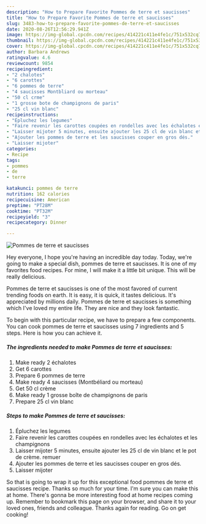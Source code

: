 ```yaml
---
description: "How to Prepare Favorite Pommes de terre et saucisses"
title: "How to Prepare Favorite Pommes de terre et saucisses"
slug: 3483-how-to-prepare-favorite-pommes-de-terre-et-saucisses
date: 2020-08-26T12:56:29.941Z
image: https://img-global.cpcdn.com/recipes/414221c411e4fe1c/751x532cq70/pommes-de-terre-et-saucisses-photo-principale-de-la-recette.jpg
thumbnail: https://img-global.cpcdn.com/recipes/414221c411e4fe1c/751x532cq70/pommes-de-terre-et-saucisses-photo-principale-de-la-recette.jpg
cover: https://img-global.cpcdn.com/recipes/414221c411e4fe1c/751x532cq70/pommes-de-terre-et-saucisses-photo-principale-de-la-recette.jpg
author: Barbara Andrews
ratingvalue: 4.6
reviewcount: 9854
recipeingredient:
- "2 chalotes"
- "6 carottes"
- "6 pommes de terre"
- "4 saucisses Montbliard ou morteau"
- "50 cl crme"
- "1 grosse bote de champignons de paris"
- "25 cl vin blanc"
recipeinstructions:
- "Épluchez les legumes"
- "Faire revenir les carottes coupées en rondelles avec les échalotes et les champignons"
- "Laisser mijoter 5 minutes, ensuite ajouter les 25 cl de vin blanc et le pot de crème. remuer"
- "Ajouter les pommes de terre et les saucisses couper en gros dés."
- "Laisser mijoter"
categories:
- Recipe
tags:
- pommes
- de
- terre

katakunci: pommes de terre 
nutrition: 162 calories
recipecuisine: American
preptime: "PT28M"
cooktime: "PT32M"
recipeyield: "3"
recipecategory: Dinner

---
```



![Pommes de terre et saucisses](https://img-global.cpcdn.com/recipes/414221c411e4fe1c/751x532cq70/pommes-de-terre-et-saucisses-photo-principale-de-la-recette.jpg)

Hey everyone, I hope you're having an incredible day today. Today, we're going to make a special dish, pommes de terre et saucisses. It is one of my favorites food recipes. For mine, I will make it a little bit unique. This will be really delicious.



Pommes de terre et saucisses is one of the most favored of current trending foods on earth. It is easy, it is quick, it tastes delicious. It's appreciated by millions daily. Pommes de terre et saucisses is something which I've loved my entire life. They are nice and they look fantastic.


To begin with this particular recipe, we have to prepare a few components. You can cook pommes de terre et saucisses using 7 ingredients and 5 steps. Here is how you can achieve it.

<!--inarticleads1-->

##### The ingredients needed to make Pommes de terre et saucisses:

1. Make ready 2 échalotes
1. Get 6 carottes
1. Prepare 6 pommes de terre
1. Make ready 4 saucisses (Montbéliard ou morteau)
1. Get 50 cl crème
1. Make ready 1 grosse boîte de champignons de paris
1. Prepare 25 cl vin blanc




<!--inarticleads2-->

##### Steps to make Pommes de terre et saucisses:

1. Épluchez les legumes
1. Faire revenir les carottes coupées en rondelles avec les échalotes et les champignons
1. Laisser mijoter 5 minutes, ensuite ajouter les 25 cl de vin blanc et le pot de crème. remuer
1. Ajouter les pommes de terre et les saucisses couper en gros dés.
1. Laisser mijoter




So that is going to wrap it up for this exceptional food pommes de terre et saucisses recipe. Thanks so much for your time. I'm sure you can make this at home. There's gonna be more interesting food at home recipes coming up. Remember to bookmark this page on your browser, and share it to your loved ones, friends and colleague. Thanks again for reading. Go on get cooking!
